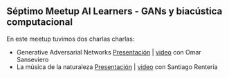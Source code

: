 ## Séptimo Meetup AI Learners - GANs y biacústica computacional

En este meetup tuvimos dos charlas charlas:

- Generative Adversarial Networks [Presentación](https://github.com/AILearnersMX/Meetup/blob/master/Meetup6/GANs.pdf) | [video](https://www.youtube.com/watch?v=IRasZVkVP7k&feature=youtu.be) con Omar Sanseviero
- La música de la naturaleza [Presentación](https://github.com/AILearnersMX/Meetup/blob/master/Meetup6/La-mu%CC%81sica-de-la-naturaleza.pdf) | [video](https://youtu.be/N3AX_M_F1Uo) con Santiago Rentería
